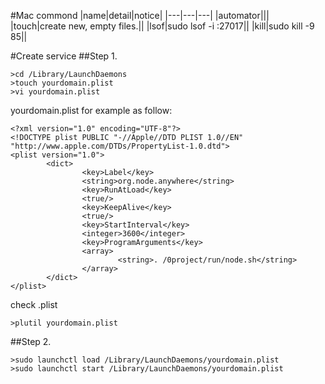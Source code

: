 #Mac commond
|name|detail|notice|
|---|---|---|
|automator|||
|touch|create new, empty files.||
|lsof|sudo lsof -i :27017||
|kill|sudo kill -9 85||

#Create service
##Step 1.
```
>cd /Library/LaunchDaemons
>touch yourdomain.plist
>vi yourdomain.plist
```
yourdomain.plist for example as follow:
```
<?xml version="1.0" encoding="UTF-8"?>
<!DOCTYPE plist PUBLIC "-//Apple//DTD PLIST 1.0//EN" "http://www.apple.com/DTDs/PropertyList-1.0.dtd">
<plist version="1.0">
        <dict>
                <key>Label</key>
                <string>org.node.anywhere</string>
                <key>RunAtLoad</key>
                <true/>
                <key>KeepAlive</key>
                <true/>
                <key>StartInterval</key>
                <integer>3600</integer>
                <key>ProgramArguments</key>
                <array>
                        <string>. /0project/run/node.sh</string>
                </array>
        </dict>
</plist>
```
check .plist
```
>plutil yourdomain.plist
```
##Step 2.
```
>sudo launchctl load /Library/LaunchDaemons/yourdomain.plist
>sudo launchctl start /Library/LaunchDaemons/yourdomain.plist
```

